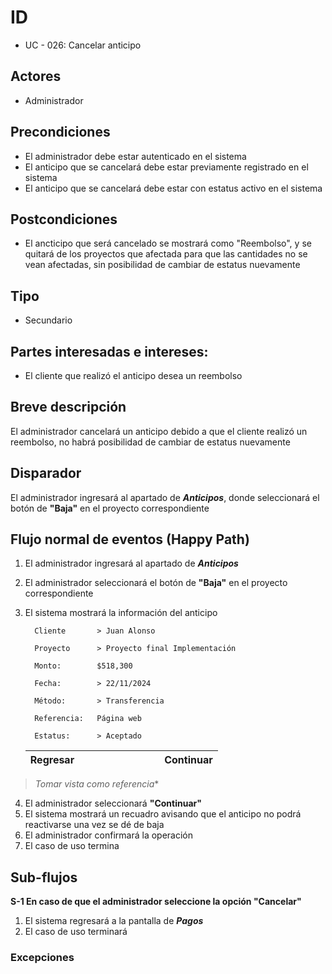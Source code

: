 # ID
 - UC - 026: Cancelar anticipo 
 
## Actores
 * Administrador

## Precondiciones
 * El administrador debe estar autenticado en el sistema
 * El anticipo que se cancelará debe estar previamente registrado en el sistema
 * El anticipo que se cancelará debe estar con estatus activo en el sistema

## Postcondiciones
 * El ancticipo que será cancelado se mostrará como "Reembolso", y se quitará de los proyectos que afectada para que las cantidades no se vean afectadas, sin posibilidad de cambiar de estatus nuevamente
   
## Tipo 
 * Secundario

## Partes interesadas e intereses:
- El cliente que realizó el anticipo desea un reembolso

## Breve descripción
El administrador cancelará un anticipo debido a que el cliente realizó un reembolso, no habrá posibilidad de cambiar de estatus nuevamente

## Disparador
El administrador ingresará al apartado de __*Anticipos*__, donde seleccionará el botón de __"Baja"__ en el proyecto correspondiente

## Flujo normal de eventos (Happy Path)
1. El administrador ingresará al apartado de __*Anticipos*__
2. El administrador seleccionará el botón de __"Baja"__ en el proyecto correspondiente
3. El sistema mostrará la información del anticipo

         Cliente       > Juan Alonso 

         Proyecto      > Proyecto final Implementación

         Monto:        $518,300

         Fecha:        > 22/11/2024

         Método:       > Transferencia

         Referencia:   Página web

         Estatus:      > Aceptado
             
      |Regresar|||||||||Continuar|
      |:-:|:-:|:-:|:-:|:-:|-|-|-|-|:--------:|

>*Tomar vista como referencia**

4. El administrador seleccionará __"Continuar"__
5. El sistema mostrará un recuadro avisando que el anticipo no podrá reactivarse una vez se dé de baja
5. El administrador confirmará la operación
6. El caso de uso termina

## Sub-flujos 
__S-1 En caso de que el administrador seleccione la opción "Cancelar"__
1. El sistema regresará a la pantalla de __*Pagos*__ 
1. El caso de uso terminará

### Excepciones
